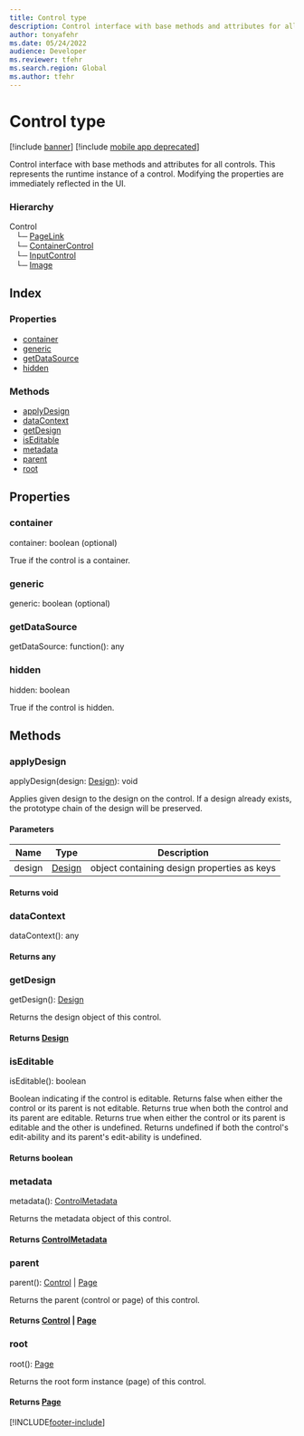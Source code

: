 ```yaml
---
title: Control type
description: Control interface with base methods and attributes for all controls. This represents the runtime instance of a control.
author: tonyafehr
ms.date: 05/24/2022
audience: Developer
ms.reviewer: tfehr
ms.search.region: Global
ms.author: tfehr
---
```


# Control type

[!include [banner](../../../../includes/banner.md)]
[!include [mobile app deprecated](../../../../includes/mobile-app-deprecation-banner.md)]

Control interface with base methods and attributes for all controls.
This represents the runtime instance of a control. Modifying the properties are immediately reflected in the UI.

### Hierarchy

Control <br>&nbsp;&nbsp;&nbsp;└─ [PageLink](view-model-control-pagelink-ipagelink-ipagelink.md) <br>&nbsp;&nbsp;&nbsp;└─ [ContainerControl](view-model-control-container-icontainercontrol-icontainercontrol.md) <br>&nbsp;&nbsp;&nbsp;└─ [InputControl](view-model-control-basecontrol-iinputcontrol-iinputcontrol.md) <br>&nbsp;&nbsp;&nbsp;└─ [Image](view-model-control-image-iimage-iimage.md) <br>

## Index

### Properties

* [container](view-model-control-basecontrol-icontrol-icontrol.md#container)
* [generic](view-model-control-basecontrol-icontrol-icontrol.md#generic)
* [getDataSource](view-model-control-basecontrol-icontrol-icontrol.md#getdatasource)
* [hidden](view-model-control-basecontrol-icontrol-icontrol.md#hidden)

### Methods

* [applyDesign](view-model-control-basecontrol-icontrol-icontrol.md#applydesign)
* [dataContext](view-model-control-basecontrol-icontrol-icontrol.md#datacontext)
* [getDesign](view-model-control-basecontrol-icontrol-icontrol.md#getdesign)
* [isEditable](view-model-control-basecontrol-icontrol-icontrol.md#iseditable)
* [metadata](view-model-control-basecontrol-icontrol-icontrol.md#metadata)
* [parent](view-model-control-basecontrol-icontrol-icontrol.md#parent)
* [root](view-model-control-basecontrol-icontrol-icontrol.md#root)

## Properties

### container

container: boolean (optional) 

True if the control is a container.


### generic

generic: boolean (optional) 




### getDataSource

getDataSource: function(): any




### hidden

hidden: boolean

True if the control is hidden.


## Methods

### applyDesign


applyDesign(design: [Design](view-model-ipage-idesign.md)): void

Applies given design to the design on the control.
If a design already exists, the prototype chain of the design will be preserved.


#### Parameters

| Name | Type | Description |
| ---- | ---- | ----------- |
| design|[Design](view-model-ipage-idesign.md)|object containing design properties as keys|

#### Returns void

### dataContext


dataContext(): any



#### Returns any

### getDesign


getDesign(): [Design](view-model-ipage-idesign.md)

Returns the design object of this control.

#### Returns [Design](view-model-ipage-idesign.md)



### isEditable


isEditable(): boolean

Boolean indicating if the control is editable.
Returns false when either the control or its parent is not editable.
Returns true when both the control and its parent are editable.
Returns true when either the control or its parent is editable and the other is undefined.
Returns undefined if both the control's edit-ability and its parent's edit-ability is undefined.

#### Returns boolean



### metadata


metadata(): [ControlMetadata](view-model-control-basecontrol-icontrol-icontrolmetadata.md)

Returns the metadata object of this control.

#### Returns [ControlMetadata](view-model-control-basecontrol-icontrol-icontrolmetadata.md)



### parent


parent(): [Control](view-model-control-basecontrol-icontrol-icontrol.md) &#124; [Page](view-model-ipage-ipage.md)

Returns the parent (control or page) of this control.

#### Returns [Control](view-model-control-basecontrol-icontrol-icontrol.md) &#124; [Page](view-model-ipage-ipage.md)



### root


root(): [Page](view-model-ipage-ipage.md)

Returns the root form instance (page) of this control.

#### Returns [Page](view-model-ipage-ipage.md)





[!INCLUDE[footer-include](../../../../../../includes/footer-banner.md)]
